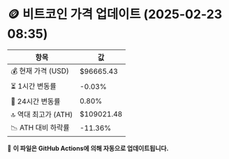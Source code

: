 # 🪙 비트코인 가격 업데이트 (2025-02-23 08:35)

| 항목                | 값 |
|--------------------|----------------|
| 💰 현재 가격 (USD) | $96665.43 |
| ⏳ 1시간 변동률    | -0.03% |
| 📆 24시간 변동률   | 0.80% |
| 🔝 역대 최고가 (ATH) | $109021.48 |
| 📉 ATH 대비 하락률 | -11.36% |

🔄 **이 파일은 GitHub Actions에 의해 자동으로 업데이트됩니다.**
